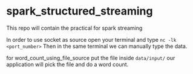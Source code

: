 # spark_structured_streaming
This repo will contain the practical for spark streaming

In order to use socket as source open your terminal and type `nc -lk <port_number>`
Then in the same terminal we can manually type the data.

for word_count_using_file_source put the file inside `data/input/` our application will pick the file and do a word count.


